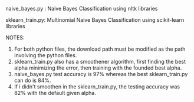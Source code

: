 naive_bayes.py : Naive Bayes Classification using nltk libraries

sklearn_train.py: Multinomial Naive Bayes Classification using scikit-learn libraries

NOTES: 

1. For both python files, the download path must be modified as the path involving the python files.
2. sklearn_train.py also has a smoothener algorithm, first finding the best alpha minimizing the error, then training with the founded best alpha.
3. naive_bayes.py test accuracy is 97% whereas the best sklearn_train.py can do is 84%.
4. If i didn't smoothen in the sklearn_train.py, the testing accuracy was 82% with the default given alpha. 
